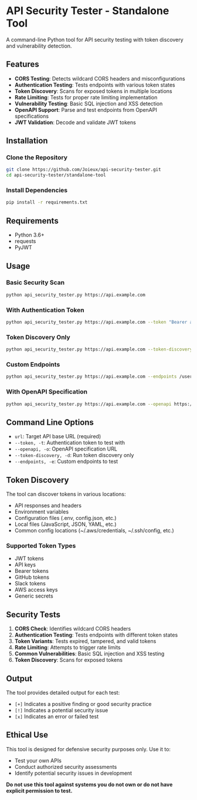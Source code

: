 # API Security Tester - Standalone Tool

A command-line Python tool for API security testing with token discovery and vulnerability detection.

## Features

- **CORS Testing**: Detects wildcard CORS headers and misconfigurations
- **Authentication Testing**: Tests endpoints with various token states
- **Token Discovery**: Scans for exposed tokens in multiple locations
- **Rate Limiting**: Tests for proper rate limiting implementation
- **Vulnerability Testing**: Basic SQL injection and XSS detection
- **OpenAPI Support**: Parse and test endpoints from OpenAPI specifications
- **JWT Validation**: Decode and validate JWT tokens

## Installation

### Clone the Repository
```bash
git clone https://github.com/Joieux/api-security-tester.git
cd api-security-tester/standalone-tool
```

### Install Dependencies
```bash
pip install -r requirements.txt
```

## Requirements

- Python 3.6+
- requests
- PyJWT

## Usage

### Basic Security Scan
```bash
python api_security_tester.py https://api.example.com
```

### With Authentication Token
```bash
python api_security_tester.py https://api.example.com --token "Bearer abc123"
```

### Token Discovery Only
```bash
python api_security_tester.py https://api.example.com --token-discovery
```

### Custom Endpoints
```bash
python api_security_tester.py https://api.example.com --endpoints /users /admin /health
```

### With OpenAPI Specification
```bash
python api_security_tester.py https://api.example.com --openapi https://api.example.com/swagger.json
```

## Command Line Options

- `url`: Target API base URL (required)
- `--token, -t`: Authentication token to test with
- `--openapi, -o`: OpenAPI specification URL
- `--token-discovery, -d`: Run token discovery only
- `--endpoints, -e`: Custom endpoints to test

## Token Discovery

The tool can discover tokens in various locations:

- API responses and headers
- Environment variables
- Configuration files (.env, config.json, etc.)
- Local files (JavaScript, JSON, YAML, etc.)
- Common config locations (~/.aws/credentials, ~/.ssh/config, etc.)

### Supported Token Types

- JWT tokens
- API keys
- Bearer tokens
- GitHub tokens
- Slack tokens
- AWS access keys
- Generic secrets

## Security Tests

1. **CORS Check**: Identifies wildcard CORS headers
2. **Authentication Testing**: Tests endpoints with different token states
3. **Token Variants**: Tests expired, tampered, and valid tokens
4. **Rate Limiting**: Attempts to trigger rate limits
5. **Common Vulnerabilities**: Basic SQL injection and XSS testing
6. **Token Discovery**: Scans for exposed tokens

## Output

The tool provides detailed output for each test:

- `[+]` Indicates a positive finding or good security practice
- `[!]` Indicates a potential security issue
- `[x]` Indicates an error or failed test

## Ethical Use

This tool is designed for defensive security purposes only. Use it to:

- Test your own APIs
- Conduct authorized security assessments
- Identify potential security issues in development

**Do not use this tool against systems you do not own or do not have explicit permission to test.**
